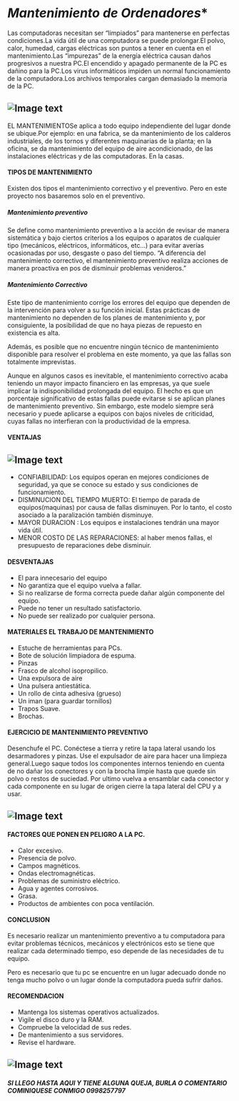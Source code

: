 # *Mantenimiento de Ordenadores**

Las computadoras necesitan ser “limpiados” para mantenerse en perfectas condiciones.La vida útil de una computadora se puede prolongar.El polvo, calor, humedad, cargas eléctricas son puntos a tener en cuenta en el mantenimiento.Las “impurezas” de la energía eléctrica causan daños progresivos a nuestra PC.El encendido y apagado permanente de la PC es dañino para la PC.Los virus informáticos impiden un normal funcionamiento de la computadora.Los archivos temporales cargan demasiado la memoria de la PC.

## ![Image text](https://img.freepik.com/foto-gratis/hombre-reparando-placa-circuito-computadora-portatil_1098-14844.jpg?size=626&ext=jpg&ga=GA1.2.1520715540.1639612800.jpg)

 EL MANTENIMIENTOSe aplica a todo equipo independiente del lugar donde se ubique.Por ejemplo: en una fabrica, se da mantenimiento de los calderos industriales, de los tornos y diferentes maquinarias de la planta; en la oficina, se da mantenimiento del equipo de aire acondicionado, de las instalaciones eléctricas y de las computadoras. En la casas.

 #### TIPOS DE MANTENIMIENTO

 Existen dos tipos el mantenimiento correctivo y el preventivo. Pero en este proyecto nos basaremos solo en el preventivo.

 ##### Mantenimiento preventivo 

 Se define como mantenimiento preventivo a la acción de revisar de manera sistemática y bajo ciertos criterios a los equipos o aparatos de cualquier tipo (mecánicos, eléctricos, informáticos, etc…) para evitar averías ocasionadas por uso, desgaste o paso del tiempo.
 “A diferencia del mantenimiento correctivo, el mantenimiento preventivo realiza acciones de manera proactiva en pos de disminuir problemas venideros.”

 ##### Mantenimiento Correctivo

 Este tipo de mantenimiento corrige los errores del equipo que dependen de la intervención para volver a su función inicial. Estas prácticas de mantenimiento no dependen de los planes de mantenimiento y, por consiguiente, la posibilidad de que no haya piezas de repuesto en existencia es alta.

Además, es posible que no encuentre ningún técnico de mantenimiento disponible para resolver el problema en este momento, ya que las fallas son totalmente imprevistas.

Aunque en algunos casos es inevitable, el mantenimiento correctivo acaba teniendo un mayor impacto financiero en las empresas, ya que suele implicar la indisponibilidad prolongada del equipo. El hecho es que un porcentaje significativo de estas fallas puede evitarse si se aplican planes de mantenimiento preventivo.
Sin embargo, este modelo siempre será necesario y puede aplicarse a equipos con bajos niveles de criticidad, cuyas fallas no interfieran con la productividad de la empresa.

#### VENTAJAS 
## ![Image text](https://hardzone.es/app/uploads-hardzone.es/2020/05/Mantenimiento-PC.jpg)

- CONFIABILIDAD: Los equipos operan en mejores condiciones de seguridad, ya que se conoce su estado y sus condiciones de funcionamiento.
- DISMINUCION DEL TIEMPO MUERTO: El tiempo de parada de equipos(maquinas) por causa de fallas disminuyen. Por lo tanto, el costo asociado a la paralización también disminuye.
- MAYOR DURACION : Los equipos e instalaciones tendrán una mayor vida útil.
- MENOR COSTO DE LAS REPARACIONES: al haber menos fallas, el presupuesto de reparaciones debe disminuir.

#### DESVENTAJAS 

- El para innecesario del equipo
- No garantiza que el equipo vuelva a fallar.
- Si no realizarse de forma correcta puede dañar algún componente del equipo.
- Puede no tener un resultado satisfactorio.
- No puede ser realizado por cualquier persona.

#### MATERIALES EL TRABAJO DE MANTENIMIENTO

- Estuche de herramientas para PCs. 
- Bote de solución limpiadora de espuma. 
- Pinzas 
- Frasco de alcohol isopropilico.
- Una expulsora de aire 
- Una pulsera antiestática.
- Un rollo de cinta adhesiva (grueso)
- Un iman (para guardar tornillos)
- Trapos Suave. 
- Brochas.

#### EJERCICIO DE MANTENIMIENTO PREVENTIVO
 Desenchufe el PC. Conéctese a tierra y retire la tapa lateral usando los desarmadores y pinzas. Use el expulsador de aire para hacer una limpieza general.Luego saque todos los componentes internos teniendo en cuenta de no dañar los conectores y con la brocha limpie hasta que quede sin polvo o restos de suciedad. Por ultimo vuelva a ensamblar cada conector y cada componente en su lugar de origen cierre la tapa lateral del CPU y a usar.

 ## ![Image text](https://www.prensalibre.com/wp-content/uploads/2019/09/shutterstock_1486307192.jpg?quality=82&w=1000.jpg)
#### FACTORES QUE PONEN EN PELIGRO A LA PC.

- Calor excesivo.
- Presencia de polvo.
- Campos magnéticos.
- Ondas electromagnéticas.
- Problemas de suministro eléctrico.
- Agua y agentes corrosivos.
- Grasa.
- Productos de ambientes con poca ventilación.

#### CONCLUSION

Es necesario realizar un mantenimiento preventivo a tu computadora para evitar problemas técnicos, mecánicos y electrónicos esto se tiene que realizar cada determinado tiempo, eso depende de las necesidades de tu equipo.

Pero es necesario que tu pc se encuentre en un lugar adecuado donde no tenga mucho polvo o un lugar donde la computadora pueda sufrir daños.

#### RECOMENDACION 

- Mantenga los sistemas operativos actualizados.
- Vigile el disco duro y la RAM.
- Compruebe la velocidad de sus redes.
- De mantenimiento a sus servidores.
- Revise el hardware.

## ![Image text](https://encrypted-tbn0.gstatic.com/images?q=tbn:ANd9GcRXIRE_LzTZ72MtbOzkPbHQ_vP-gessFu8YsD19-EX_IdmAuqHa0cAMLo9oVWRg2Nm8sj0&usqp=CAUjpg)


##### SI LLEGO HASTA AQUI Y TIENE ALGUNA QUEJA, BURLA O COMENTARIO COMINIQUESE CONMIGO 0998257797



